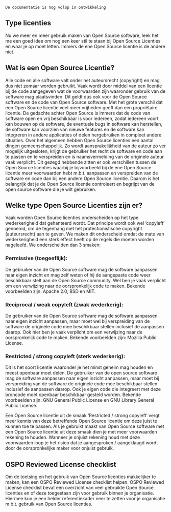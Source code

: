 ```{warning}
De documentatie is nog volop in ontwikkeling
```
## Type licenties

Nu we meer en meer gebruik maken van Open Source software, leek het me een goed idee om nog een keer stil te staan bij Open Source Licenties en waar je op moet letten. Immers de ene Open Source licentie is de andere niet.


## Wat is een Open Source Licentie?

Alle code en alle software valt onder het auteursrecht (copyright) en mag dus niet zomaar worden gebruikt. Vaak wordt door middel van een licentie bij de code aangegeven wat de voorwaarden zijn waaronder gebruik van de software mag plaatsvinden. Dit geldt dus ook voor de Open Source software en de code van Open Source software. Met het grote verschil dat een Open Source licentie veel meer vrijheden geeft dan een propriëtaire licentie. De gedachte achter Open Source is immers dat de code van software open en vrij beschikbaar is voor iedereen, zodat iedereen voort kan bouwen op de software, de eventuele bugs in software kan herstellen, de software kan voorzien van nieuwe features en de software kan integreren in andere applicaties of delen hergebruiken in compleet andere situaties. Over het algemeen hebben Open Source licenties een aantal dingen gemeenschappelijk. Zo wordt aansprakelijkheid van de auteur zo ver mogelijk uitgesloten, krijgt de gebruiker het recht de software en code aan te passen en te verspreiden en is naamsvermelding van de originele auteur vaak verplicht. Dit gezegd hebbende zitten er ook verschillen tussen de Open Source licenties waarbij je bijvoorbeeld bij de ene Open Source licentie meer voorwaarden hebt m.b.t. aanpassen en verspreiden van de software en code dan bij een andere Open Source licentie. Daarom is het belangrijk dat je de Open Source licentie controleert en begrijpt van de open source software die je wilt gebruiken.

## Welke type Open Source Licenties zijn er?

Vaak worden Open Source licenties onderscheiden op het type wederkerigheid dat gehanteerd wordt. Dat principe wordt ook wel ‘copyleft’ genoemd, om de tegenhang met het protectionistische copyright (auteursrecht) aan te geven. We maken dit onderscheid omdat de mate van wederkerigheid een sterk effect heeft op de regels die moeten worden nageleefd. We onderscheiden dan 3 smaken:

### Permissive (toegeeflijk): 
De gebruiker van de Open Source software mag de software aanpassen naar eigen inzicht en mag zelf weten of hij de aangepaste code weer beschikbaar stelt aan de Open Source community. Wel ben je vaak verplicht om een verwijzing naar de oorspronkelijk code te maken. Bekende voorbeelden zijn: Apache 2.0, BSD en MIT.

### Reciprocal / weak copyleft (zwak wederkerig): 
De gebruiker van de Open Source software mag de software aanpassen naar eigen inzicht aanpassen, maar moet wel bij verspreiding van de software de originele code mee beschikbaar stellen inclusief de aanpassen daarop. Ook hier ben je vaak verplicht om een verwijzing naar de oorspronkelijk code te maken. Bekende voorbeelden zijn: Mozilla Public License.

### Restricted / strong copyleft (sterk wederkerig): 
Dit is het soort licentie waaronder je het minst geheim mag houden en meest openbaar moet delen. De gebruiker van de open source software mag de software aanpassen naar eigen inzicht aanpassen, maar moet bij verspreiding van de software de originele code mee beschikbaar stellen inclusief de aanpassen daarop. Ook je eigen code die integreert met deze broncode moet openbaar beschikbaar gesteld worden. Bekende voorbeelden zijn: GNU General Public License en GNU Library General Public License.

Een Open Source licentie uit de smaak ‘Restricted / strong copyleft’ vergt meer kennis van deze betreffende Open Source licentie om deze juist te kunnen toe te passen. Als je gebruikt maakt van Open Source software met een Open Source licentie uit deze smaak dien je met meer voorwaarden rekening te houden. Wanneer je onjuist rekening houd met deze voorwaarden loop je het risico dat je aangesproken / aangeklaagd wordt door de oorspronkelijke maker voor onjuist gebruik.

## OSPO Reviewed License checklist
Om de toetsing en het gebruik van Open Source licenties makkelijker te maken, kan een OSPO Reviewed License checklist helpen. OSPO Reviewed License checklist bevat een overzicht van veel gebruikte Open Source licenties en of deze toegestaan zijn voor gebruik binnen je organisatie. Hiermee kun je een helder referentiekader neer te zetten voor je organisatie m.b.t. gebruik van Open Source licenties.